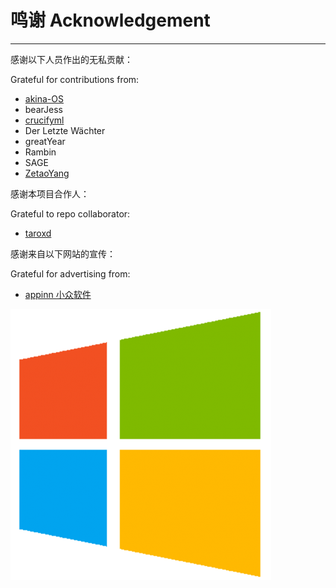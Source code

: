 # 鸣谢 Acknowledgement

---

感谢以下人员作出的无私贡献：

Grateful for contributions from:

* [akina-OS](https://github.com/akina-OS)
* bearJess
* [crucifyml](https://github.com/crucifyml)
* Der Letzte Wächter
* greatYear
* Rambin
* SAGE
* [ZetaoYang](https://github.com/ZetaoYang)

感谢本项目合作人：

Grateful to repo collaborator:

* [taroxd](https://github.com/taroxd)

感谢来自以下网站的宣传：

Grateful for advertising from:

* [appinn   小众软件](http://www.appinn.com/windows-apps-that-amaze-us/)

![](/assets/windows_logo.png)

